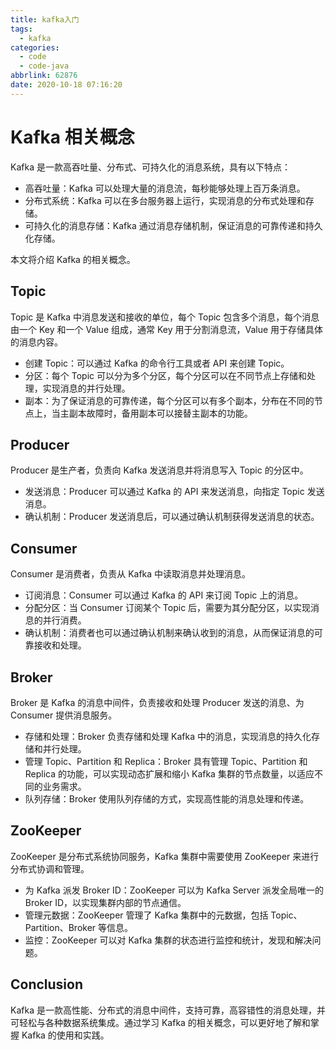 ```yaml
---
title: kafka入门
tags:
  - kafka
categories:
  - code
  - code-java
abbrlink: 62876
date: 2020-10-18 07:16:20
---
```


<!--more-->

# Kafka 相关概念

Kafka 是一款高吞吐量、分布式、可持久化的消息系统，具有以下特点：

- 高吞吐量：Kafka 可以处理大量的消息流，每秒能够处理上百万条消息。
- 分布式系统：Kafka 可以在多台服务器上运行，实现消息的分布式处理和存储。
- 可持久化的消息存储：Kafka 通过消息存储机制，保证消息的可靠传递和持久化存储。

本文将介绍 Kafka 的相关概念。

## Topic

Topic 是 Kafka 中消息发送和接收的单位，每个 Topic 包含多个消息，每个消息由一个 Key 和一个 Value 组成，通常 Key 用于分割消息流，Value 用于存储具体的消息内容。

- 创建 Topic：可以通过 Kafka 的命令行工具或者 API 来创建 Topic。
- 分区：每个 Topic 可以分为多个分区，每个分区可以在不同节点上存储和处理，实现消息的并行处理。
- 副本：为了保证消息的可靠传递，每个分区可以有多个副本，分布在不同的节点上，当主副本故障时，备用副本可以接替主副本的功能。

## Producer

Producer 是生产者，负责向 Kafka 发送消息并将消息写入 Topic 的分区中。

- 发送消息：Producer 可以通过 Kafka 的 API 来发送消息，向指定 Topic 发送消息。
- 确认机制：Producer 发送消息后，可以通过确认机制获得发送消息的状态。

## Consumer

Consumer 是消费者，负责从 Kafka 中读取消息并处理消息。

- 订阅消息：Consumer 可以通过 Kafka 的 API 来订阅 Topic 上的消息。
- 分配分区：当 Consumer 订阅某个 Topic 后，需要为其分配分区，以实现消息的并行消费。
- 确认机制：消费者也可以通过确认机制来确认收到的消息，从而保证消息的可靠接收和处理。

## Broker

Broker 是 Kafka 的消息中间件，负责接收和处理 Producer 发送的消息、为 Consumer 提供消息服务。

- 存储和处理：Broker 负责存储和处理 Kafka 中的消息，实现消息的持久化存储和并行处理。
- 管理 Topic、Partition 和 Replica：Broker 具有管理 Topic、Partition 和 Replica 的功能，可以实现动态扩展和缩小 Kafka 集群的节点数量，以适应不同的业务需求。
- 队列存储：Broker 使用队列存储的方式，实现高性能的消息处理和传递。

## ZooKeeper

ZooKeeper 是分布式系统协同服务，Kafka 集群中需要使用 ZooKeeper 来进行分布式协调和管理。

- 为 Kafka 派发 Broker ID：ZooKeeper 可以为 Kafka Server 派发全局唯一的 Broker ID，以实现集群内部的节点通信。
- 管理元数据：ZooKeeper 管理了 Kafka 集群中的元数据，包括 Topic、Partition、Broker 等信息。
- 监控：ZooKeeper 可以对 Kafka 集群的状态进行监控和统计，发现和解决问题。

## Conclusion

Kafka 是一款高性能、分布式的消息中间件，支持可靠，高容错性的消息处理，并可轻松与各种数据系统集成。通过学习 Kafka 的相关概念，可以更好地了解和掌握 Kafka 的使用和实践。
